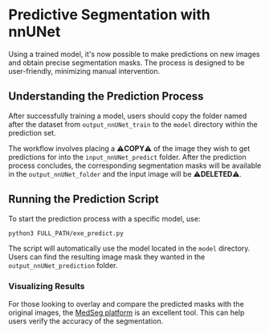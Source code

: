 
# Predictive Segmentation with nnUNet

Using a trained model, it's now possible to make predictions on new images and obtain precise segmentation masks. The process is designed to be user-friendly, minimizing manual intervention.

## Understanding the Prediction Process

After successfully training a model, users should copy the folder named after the dataset from `output_nnUNet_train` to the `model` directory within the prediction set.


The workflow involves placing a ⚠️**COPY**⚠️ of the image they wish to get predictions for into the `input_nnUNet_predict` folder. After the prediction process concludes, the corresponding segmentation masks will be available in the `output_nnUNet_folder` and the input image will be ⚠️**DELETED**⚠️.

## Running the Prediction Script


To start the prediction process with a specific model, use:

```bash
python3 FULL_PATH/exe_predict.py 
```


The script will automatically use the model located in the `model` directory. Users can find the resulting image mask they wanted in the `output_nnUNet_prediction` folder.

### Visualizing Results

For those looking to overlay and compare the predicted masks with the original images, the [MedSeg platform](https://www.medseg.ai) is an excellent tool. This can help users verify the accuracy of the segmentation.

